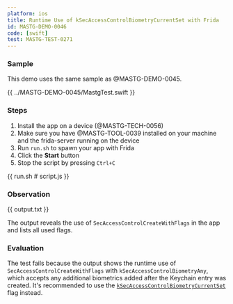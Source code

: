 ```yaml
---
platform: ios
title: Runtime Use of kSecAccessControlBiometryCurrentSet with Frida
id: MASTG-DEMO-0046
code: [swift]
test: MASTG-TEST-0271
---
```


### Sample

This demo uses the same sample as @MASTG-DEMO-0045.

{{ ../MASTG-DEMO-0045/MastgTest.swift }}

### Steps

1. Install the app on a device (@MASTG-TECH-0056)
2. Make sure you have @MASTG-TOOL-0039 installed on your machine and the frida-server running on the device
3. Run `run.sh` to spawn your app with Frida
4. Click the **Start** button
5. Stop the script by pressing `Ctrl+C`

{{ run.sh # script.js }}

### Observation

{{ output.txt }}

The output reveals the use of `SecAccessControlCreateWithFlags` in the app and lists all used flags.

### Evaluation

The test fails because the output shows the runtime use of `SecAccessControlCreateWithFlags` with `kSecAccessControlBiometryAny`, which accepts any additional biometrics added after the Keychain entry was created. It's recommended to use the [`kSecAccessControlBiometryCurrentSet`](https://developer.apple.com/documentation/security/secaccesscontrolcreateflags/biometrycurrentset?language=objc) flag instead.
